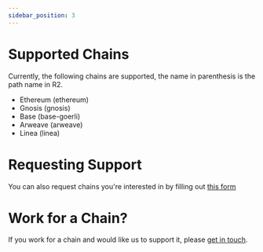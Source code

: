 ```yaml
---
sidebar_position: 3
---
```


# Supported Chains

Currently, the following chains are supported, the name in parenthesis is the path name in R2.

- Ethereum (ethereum)
- Gnosis (gnosis)
- Base (base-goerli)
- Arweave (arweave)
- Linea (linea)

# Requesting Support

You can also request chains you're interested in by filling out [this form](https://forms.gle/PyECryN4jUFcWzsc9)

# Work for a Chain?

If you work for a chain and would like us to support it, please [get in touch](mailto:hemanth@goldsky.com).

